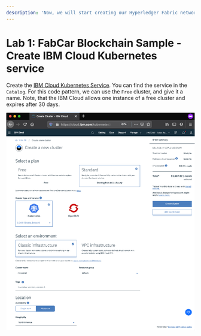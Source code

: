 ```yaml
---
description: 'Now, we will start creating our Hyperledger Fabric network on the IBM Cloud.'
---
```


# Lab 1: FabCar Blockchain Sample - Create IBM Cloud Kubernetes service

Create the [IBM Cloud Kubernetes Service](https://cloud.ibm.com/catalog/infrastructure/containers-kubernetes). You can find the service in the `Catalog`. For this code pattern, we can use the `Free` cluster, and give it a name. Note, that the IBM Cloud allows one instance of a free cluster and expires after 30 days.

![Kubernetes service creation](./assets/preparing%20%282%29.gif)

